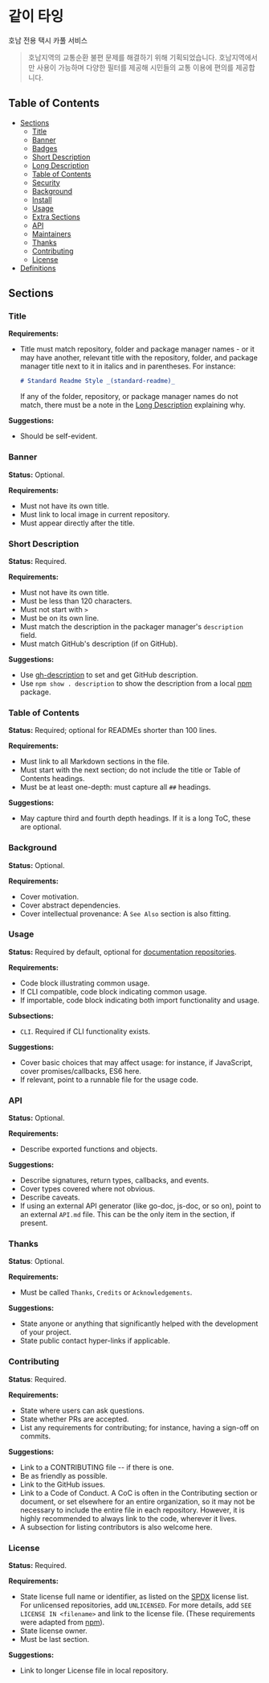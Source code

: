 # 같이 타잉

호남 전용 택시 카풀 서비스

> 호남지역의 교통순환 불편 문제를 해결하기 위해 기획되었습니다. 호남지역에서만 사용이 가능하며 다양한 필터를 제공해 시민들의 교통 이용에 편의를 제공합니다.

## Table of Contents

- [Sections](#sections)
  - [Title](#title)
  - [Banner](#banner)
  - [Badges](#badges)
  - [Short Description](#short-description)
  - [Long Description](#long-description)
  - [Table of Contents](#table-of-contents-1)
  - [Security](#security)
  - [Background](#background)
  - [Install](#install)
  - [Usage](#usage)
  - [Extra Sections](#extra-sections)
  - [API](#api)
  - [Maintainers](#maintainers)
  - [Thanks](#thanks)
  - [Contributing](#contributing)
  - [License](#license)
- [Definitions](#definitions)

## Sections

### Title

**Requirements:**

- Title must match repository, folder and package manager names - or it may have another, relevant title with the repository, folder, and package manager title next to it in italics and in parentheses. For instance:

  ```markdown
  # Standard Readme Style _(standard-readme)_
  ```

  If any of the folder, repository, or package manager names do not match, there must be a note in the [Long Description](#long-description) explaining why.

**Suggestions:**

- Should be self-evident.

### Banner

**Status:** Optional.

**Requirements:**

- Must not have its own title.
- Must link to local image in current repository.
- Must appear directly after the title.

### Short Description

**Status:** Required.

**Requirements:**

- Must not have its own title.
- Must be less than 120 characters.
- Must not start with `> `
- Must be on its own line.
- Must match the description in the packager manager's `description` field.
- Must match GitHub's description (if on GitHub).

**Suggestions:**

- Use [gh-description](https://github.com/RichardLitt/gh-description) to set and get GitHub description.
- Use `npm show . description` to show the description from a local [npm](https://npmjs.com) package.

### Table of Contents

**Status:** Required; optional for READMEs shorter than 100 lines.

**Requirements:**

- Must link to all Markdown sections in the file.
- Must start with the next section; do not include the title or Table of Contents headings.
- Must be at least one-depth: must capture all `##` headings.

**Suggestions:**

- May capture third and fourth depth headings. If it is a long ToC, these are optional.

### Background

**Status:** Optional.

**Requirements:**

- Cover motivation.
- Cover abstract dependencies.
- Cover intellectual provenance: A `See Also` section is also fitting.

### Usage

**Status:** Required by default, optional for [documentation repositories](#definitions).

**Requirements:**

- Code block illustrating common usage.
- If CLI compatible, code block indicating common usage.
- If importable, code block indicating both import functionality and usage.

**Subsections:**

- `CLI`. Required if CLI functionality exists.

**Suggestions:**

- Cover basic choices that may affect usage: for instance, if JavaScript, cover promises/callbacks, ES6 here.
- If relevant, point to a runnable file for the usage code.

### API

**Status:** Optional.

**Requirements:**

- Describe exported functions and objects.

**Suggestions:**

- Describe signatures, return types, callbacks, and events.
- Cover types covered where not obvious.
- Describe caveats.
- If using an external API generator (like go-doc, js-doc, or so on), point to an external `API.md` file. This can be the only item in the section, if present.

### Thanks

**Status**: Optional.

**Requirements:**

- Must be called `Thanks`, `Credits` or `Acknowledgements`.

**Suggestions:**

- State anyone or anything that significantly helped with the development of your project.
- State public contact hyper-links if applicable.

### Contributing

**Status**: Required.

**Requirements:**

- State where users can ask questions.
- State whether PRs are accepted.
- List any requirements for contributing; for instance, having a sign-off on commits.

**Suggestions:**

- Link to a CONTRIBUTING file -- if there is one.
- Be as friendly as possible.
- Link to the GitHub issues.
- Link to a Code of Conduct. A CoC is often in the Contributing section or document, or set elsewhere for an entire organization, so it may not be necessary to include the entire file in each repository. However, it is highly recommended to always link to the code, wherever it lives.
- A subsection for listing contributors is also welcome here.

### License

**Status:** Required.

**Requirements:**

- State license full name or identifier, as listed on the [SPDX](https://spdx.org/licenses/) license list. For unlicensed repositories, add `UNLICENSED`. For more details, add `SEE LICENSE IN <filename>` and link to the license file. (These requirements were adapted from [npm](https://docs.npmjs.com/files/package.json#license)).
- State license owner.
- Must be last section.

**Suggestions:**

- Link to longer License file in local repository.
